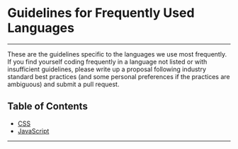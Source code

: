 # Guidelines for Frequently Used Languages


---

These are the guidelines specific to the languages we use most frequently. If
you find yourself coding frequently in a language not listed or with 
insufficient guidelines, please write up a proposal following industry standard
best practices (and some personal preferences if the practices are ambiguous) 
and submit a pull request.

## Table of Contents

* [CSS](https://github.com/thejamesdempsey/Code-Style-Guidelines/blob/master/Languages/css.md)
* [JavaScript](https://github.com/thejamesdempsey/Code-Style-Guidelines/tree/master/Languages/javascript.md)


---

